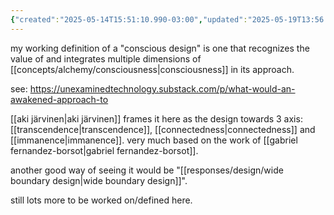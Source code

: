 ```yaml
---
{"created":"2025-05-14T15:51:10.990-03:00","updated":"2025-05-19T13:56:32.616-03:00","tags":["design","alchemy","🌱"],"notestage":["🌱"],"relevancescore":96,"dg-publish":true,"permalink":"/responses/design/conscious-design/","dgPassFrontmatter":true}
---
```


my working definition of a "conscious design" is one that recognizes the value of and integrates multiple dimensions of [[concepts/alchemy/consciousness\|consciousness]] in its approach.

see: https://unexaminedtechnology.substack.com/p/what-would-an-awakened-approach-to

[[aki järvinen\|aki järvinen]] frames it here as the design towards 3 axis: [[transcendence\|transcendence]], [[connectedness\|connectedness]] and [[immanence\|immanence]]. very much based on the work of [[gabriel fernandez-borsot\|gabriel fernandez-borsot]].

another good way of seeing it would be "[[responses/design/wide boundary design\|wide boundary design]]".

still lots more to be worked on/defined here.